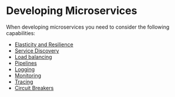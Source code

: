 # Developing Microservices

When developing microservices you need to consider the following capabilities:

  * [Elasticity and Resilience](develop/elasticity.html)
  * [Service Discovery](develop/serviceDiscovery.html)
  * [Load balancing](develop/loadBalancing.html)
  * [Pipelines](develop/pipelines.html)
  * [Logging](develop/logging.html)
  * [Monitoring](develop/monitoring.html)
  * [Tracing](develop/tracing.html)
  * [Circuit Breakers](develop/circuitBreakers.html)

<!--  
## Authentication

## API

## Messaging / IPC

-->

